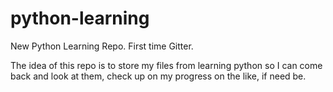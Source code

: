 python-learning
===============

New Python Learning Repo. First time Gitter.

The idea of this repo is to store my files from learning python so I can come back and look at them,
check up on my progress on the like, if need be.
